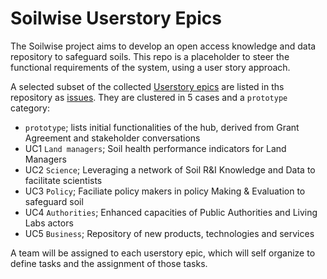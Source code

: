 # Soilwise Userstory Epics

The Soilwise project aims to develop an open access knowledge and data repository to safeguard soils. 
This repo is a placeholder to steer the functional requirements of the system, using a user story approach.

A selected subset of the collected [Userstory epics](https://soilwise-documentation.pages.dev/glossary/#ab15a8b55a5cbf769b61345627297d28) are listed in ths repository as [issues](https://github.com/soilwise-he/Soilwise-userstory-epics/issues). They  are clustered in 5 cases and a `prototype` category:

- `prototype`; lists initial functionalities of the hub, derived from Grant Agreement and stakeholder conversations
- UC1 `Land managers`; Soil health performance indicators for Land Managers
- UC2 `Science`; Leveraging a network of Soil R&I Knowledge and Data to facilitate scientists
- UC3 `Policy`; Faciliate policy makers in policy Making & Evaluation to safeguard soil
- UC4 `Authorities`; Enhanced capacities of Public Authorities and Living Labs actors
- UC5 `Business`; Repository of new products, technologies and services

A team will be assigned to each userstory epic, which will self organize to define tasks and the assignment of those tasks.



